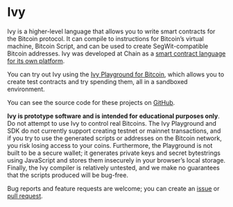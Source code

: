 # Ivy

Ivy is a higher-level language that allows you to write smart contracts for the Bitcoin protocol. It can compile to instructions for Bitcoin’s virtual machine, Bitcoin Script, and can be used to create SegWit-compatible Bitcoin addresses. Ivy was developed at Chain as a [smart contract language for its own platform](http://chain.com/ivy).

You can try out Ivy using the [Ivy Playground for Bitcoin](https://ivy-lang.org/bitcoin), which allows you to create test contracts and try spending them, all in a sandboxed environment.

You can see the source code for these projects on [GitHub](https://github.com/ivy-lang/ivy-bitcoin).

**Ivy is prototype software and is intended for educational purposes only**. Do not attempt to use Ivy to control real Bitcoins. The Ivy Playground and SDK do not currently support creating testnet or mainnet transactions, and if you try to use the generated scripts or addresses on the Bitcoin network, you risk losing access to your coins. Furthermore, the Playground is not built to be a secure wallet; it generates private keys and secret bytestrings using JavaScript and stores them insecurely in your browser’s local storage. Finally, the Ivy compiler is relatively untested, and we make no guarantees that the scripts produced will be bug-free. 

Bug reports and feature requests are welcome; you can create an [issue](https://github.com/ivy-lang/ivy-bitcoin/issues) or [pull request](https://github.com/ivy-lang/ivy-bitcoin/pulls).